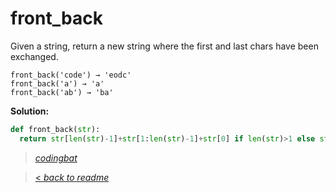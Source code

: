 # front_back

Given a string, return a new string where the first and last chars have been exchanged.

```
front_back('code') → 'eodc'
front_back('a') → 'a'
front_back('ab') → 'ba'
```

**Solution:**

```python
def front_back(str):
  return str[len(str)-1]+str[1:len(str)-1]+str[0] if len(str)>1 else str;
```

> _[codingbat](https://codingbat.com/prob/p153599)_

> [< _back to readme_](/README.md)